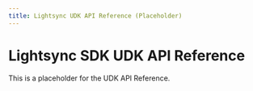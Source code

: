 ```yaml
---
title: Lightsync UDK API Reference (Placeholder)
---
```


# Lightsync SDK UDK API Reference

This is a placeholder for the UDK API Reference.